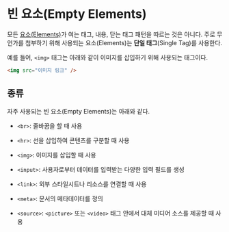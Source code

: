 # 빈 요소(Empty Elements)

모든 [요소(Elements)](https://github.com/junjuny0227/TIL/blob/main/HTML/element.md)가 여는 태그, 내용, 닫는 태그 패턴을 따르는 것은 아니다. 주로 무언가를 첨부하기 위해 사용되는 요소(Elements)는 **단일 태그**(Single Tag)를 사용한다.

예를 들어, `<img>` 태그는 아래와 같이 이미지를 삽입하기 위해 사용되는 태그이다.

```html
<img src="이미지 링크" />
```

## 종류

자주 사용되는 빈 요소(Empty Elements)는 아래와 같다.

- `<br>`: 줄바꿈을 할 때 사용

- `<hr>`: 선을 삽입하여 콘텐츠를 구분할 때 사용

- `<img>`: 이미지를 삽입할 때 사용

- `<input>`: 사용자로부터 데이터를 입력받는 다양한 입력 필드를 생성

- `<link>`: 외부 스타일시트나 리소스를 연결할 때 사용

- `<meta>`: 문서의 메타데이터를 정의

- `<source>`: `<picture>` 또는 `<video>` 태그 안에서 대체 미디어 소스를 제공할 때 사용

